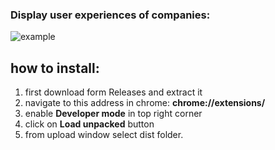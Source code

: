 ### Display user experiences of companies: 

![example](./assets/default.PNG)

## how to install:

1. first download form Releases and extract it
2. navigate to this address in chrome: **chrome://extensions/**
3. enable **Developer mode** in top right corner
4. click on **Load unpacked** button
5. from upload window select dist folder.
